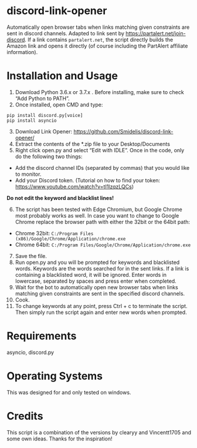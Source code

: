 # discord-link-opener
Automatically open browser tabs when links matching given constraints are sent in discord channels.
Adapted to link sent by https://partalert.net/join-discord. If a link contains `partalert.net`, the script directly builds the Amazon link and opens it directly (of course including the PartAlert affiliate information). 

# Installation and Usage
1. Download Python 3.6.x or 3.7.x . Before installing, make sure to check “Add Python to PATH”.
2. Once installed, open CMD and type:
```
pip install discord.py[voice] 
pip install asyncio
```
3. Download Link Opener: https://github.com/Smidelis/discord-link-opener/
4. Extract the contents of the *.zip file to your Desktop/Documents
5. Right click open.py and select “Edit with IDLE”. Once in the code, only do the following two things:
* Add the discord channel IDs (separated by commas) that you would like to monitor.
* Add your Discord token. (Tutorial on how to find your token: https://www.youtube.com/watch?v=tI1lzqzLQCs)

**Do not edit the keyword and blacklist lines!**

6. The script has been tested with Edge Chromium, but Google Chrome most probably works as well. In case you want to change to Google Chrome replace the browser path with either the 32bit or the 64bit path:
* Chrome 32bit: `C:/Program Files (x86)/Google/Chrome/Application/chrome.exe`
* Chrome 64bit: `C:/Program Files/Google/Chrome/Application/chrome.exe`
7. Save the file.
8. Run open.py and you will be prompted for keywords and blacklisted words. Keywords are the words searched for in the sent links. If a link is containing a blacklisted word, it will be ignored. Enter words in lowercase, separated by spaces and press enter when completed.
9. Wait for the bot to automatically open new browser tabs when links matching given constraints are sent in the specified discord channels. 
10. Cook.
11. To change keywords at any point, press Ctrl + c to terminate the script. Then simply run the script again and enter new words when prompted.

# Requirements
asyncio, discord.py

# Operating Systems
This was designed for and only tested on windows.

# Credits
This script is a combination of the versions by clearyy and Vincentt1705 and some own ideas. Thanks for the inspiration!